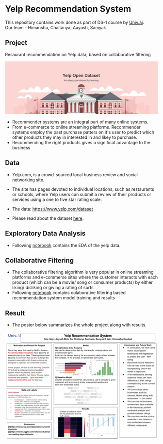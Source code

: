 # Yelp Recommendation System

This repository contains work done as part of DS-1 course by [Univ.ai](https://www.univ.ai/).</br> 
Our team - Himanshu, Chaitanya, Aayush, Samyak

## Project

Resaurant recommendation on Yelp data, based on collaborative filtering

<img src="https://github.com/HimanS-sys/Yelp-Recommendation-System/blob/main/assets/images/yelp-about.png">

- Recommender systems are an integral part of many online systems. 
- From e-commerce to online streaming platforms. Recommender systems employ the past purchase patters on it's user to predict which other products they may in interested in and likey to purchase.
- Recommending the right products gives a significat advantage to the business

## Data

- Yelp.com, is a crowd-sourced local business review and social networking site.
- The site has pages devoted to individual locations, such as restaurants or schools, where Yelp users can submit a review of their products or services using a one to five star rating scale.

- The data: https://www.yelp.com/dataset
- Please read about the dataset [here](https://www.yelp.com/dataset/documentation/main).

## Exploratory Data Analysis

- Following [notebook](blabla) contains the EDA of the yelp data.

## Collaborative Filtering

- The collaborative filtering algorithm is very popular in online streaming platforms and e-commerse sites where the customer interacts with each product (which can be a movie/ song or consumer products) by either liking/ disliking or giving a rating of sorts
- Following [notebook](blabla) contains colaborative filtering based recommendation system model training and results

## Result

- The poster below summarizes the whole project along with results.

<img src="https://github.com/HimanS-sys/Yelp-Recommendation-System/blob/main/yelp_recommender_poster.pdf">
